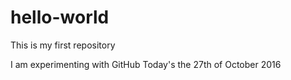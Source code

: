 # hello-world

This is my first repository

I am experimenting with GitHub
Today's the 27th of October 2016
